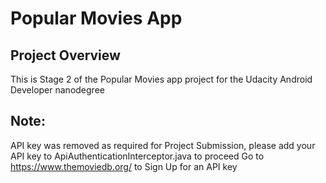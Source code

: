 # Popular Movies App

## Project Overview
This is Stage 2 of the Popular Movies app project for the Udacity Android Developer nanodegree

## Note:

API key was removed as required for Project Submission, please add your API key to ApiAuthenticationInterceptor.java to proceed
Go to https://www.themoviedb.org/ to Sign Up for an API key

